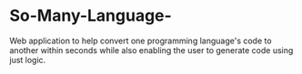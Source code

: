 # So-Many-Language-
Web application to help convert one programming language's code to another within seconds while also enabling the user to generate code using just logic.
